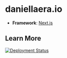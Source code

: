# daniellaera.io

- **Framework**: [Next.js](https://nextjs.org/)

## Learn More

[![Deployment Status](https://img.shields.io/endpoint?url=https://daniellaera-io-d4h5e43tk-laeradaniel-hotmailcom.vercel.app/)](https://devx.sh)
